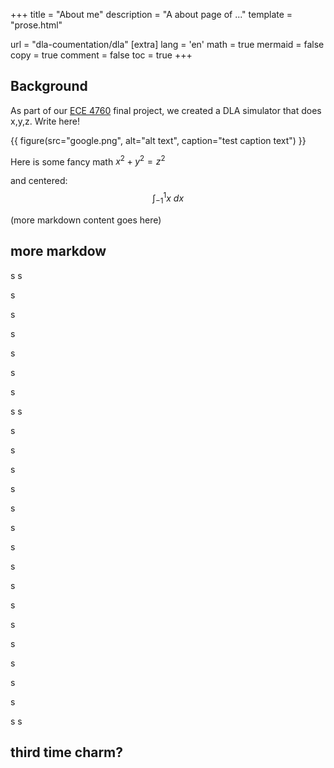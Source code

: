 +++
title = "About me"
description = "A about page of ..."
template = "prose.html"

url = "dla-coumentation/dla"
[extra]
lang = 'en'
math = true
mermaid = false
copy = true
comment = false
toc = true
+++

## Background

As part of our [ECE 4760](https://ece4760.github.io/) final project, we created a
DLA simulator that does x,y,z. Write here!



{{ figure(src="google.png", alt="alt text", caption="test caption text") }}

Here is some fancy math $x^2 + y^2 = z^2$

and centered:
$$ \int_{-1}^1 x\ dx $$

(more markdown content goes here)

## more markdow
s
s

s

s

s

s


s

s

s
s

s

s

s

s


s

s

s

s

s

s

s

s


s

s

s

s
s
## third time charm?
